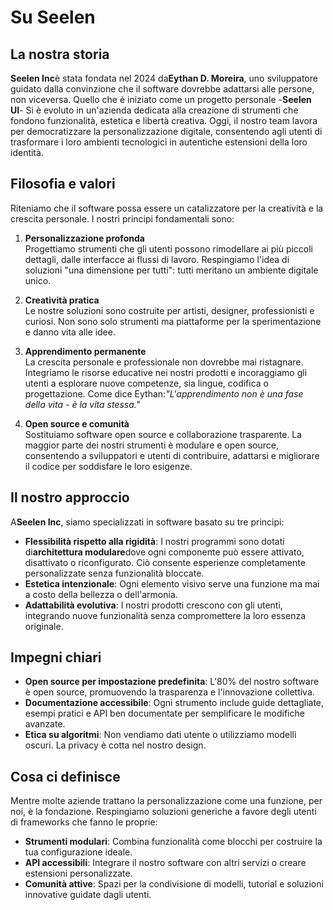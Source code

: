 # Su Seelen

## La nostra storia

**Seelen Inc**è stata fondata nel 2024 da**Eythan D. Moreira**, uno sviluppatore guidato dalla convinzione che il software dovrebbe adattarsi alle persone, non viceversa. Quello che è iniziato come un progetto personale -**Seelen UI**- Si è evoluto in un'azienda dedicata alla creazione di strumenti che fondono funzionalità, estetica e libertà creativa. Oggi, il nostro team lavora per democratizzare la personalizzazione digitale, consentendo agli utenti di trasformare i loro ambienti tecnologici in autentiche estensioni della loro identità.

## Filosofia e valori

Riteniamo che il software possa essere un catalizzatore per la creatività e la crescita personale. I nostri principi fondamentali sono:

1. **Personalizzazione profonda**\
   Progettiamo strumenti che gli utenti possono rimodellare ai più piccoli dettagli, dalle interfacce ai flussi di lavoro. Respingiamo l'idea di soluzioni "una dimensione per tutti": tutti meritano un ambiente digitale unico.

2. **Creatività pratica**\
   Le nostre soluzioni sono costruite per artisti, designer, professionisti e curiosi. Non sono solo strumenti ma piattaforme per la sperimentazione e danno vita alle idee.

3. **Apprendimento permanente**\
   La crescita personale e professionale non dovrebbe mai ristagnare. Integriamo le risorse educative nei nostri prodotti e incoraggiamo gli utenti a esplorare nuove competenze, sia lingue, codifica o progettazione. Come dice Eythan:*"L'apprendimento non è una fase della vita - è la vita stessa."*

4. **Open source e comunità**\
   Sostituiamo software open source e collaborazione trasparente. La maggior parte dei nostri strumenti è modulare e open source, consentendo a sviluppatori e utenti di contribuire, adattarsi e migliorare il codice per soddisfare le loro esigenze.

## Il nostro approccio

A**Seelen Inc**, siamo specializzati in software basato su tre principi:

* **Flessibilità rispetto alla rigidità**: I nostri programmi sono dotati di**architettura modulare**dove ogni componente può essere attivato, disattivato o riconfigurato. Ciò consente esperienze completamente personalizzate senza funzionalità bloccate.
* **Estetica intenzionale**: Ogni elemento visivo serve una funzione ma mai a costo della bellezza o dell'armonia.
* **Adattabilità evolutiva**: I nostri prodotti crescono con gli utenti, integrando nuove funzionalità senza compromettere la loro essenza originale.

## Impegni chiari

* **Open source per impostazione predefinita**: L'80% del nostro software è open source, promuovendo la trasparenza e l'innovazione collettiva.
* **Documentazione accessibile**: Ogni strumento include guide dettagliate, esempi pratici e API ben documentate per semplificare le modifiche avanzate.
* **Etica su algoritmi**: Non vendiamo dati utente o utilizziamo modelli oscuri. La privacy è cotta nel nostro design.

## Cosa ci definisce

Mentre molte aziende trattano la personalizzazione come una funzione, per noi, è la fondazione. Respingiamo soluzioni generiche a favore degli utenti di frameworks che fanno le proprie:

* **Strumenti modulari**: Combina funzionalità come blocchi per costruire la tua configurazione ideale.
* **API accessibili**: Integrare il nostro software con altri servizi o creare estensioni personalizzate.
* **Comunità attive**: Spazi per la condivisione di modelli, tutorial e soluzioni innovative guidate dagli utenti.
